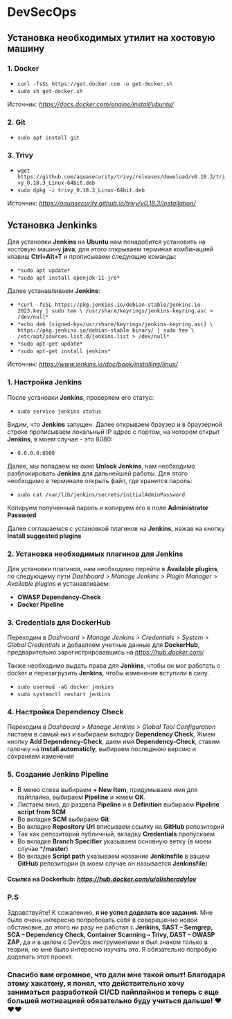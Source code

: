 # DevSecOps
## Установка необходимых утилит на хостовую машину

### 1. Docker
- `curl -fsSL https://get.docker.com -o get-docker.sh`
- `sudo sh get-docker.sh`

Источник: *https://docs.docker.com/engine/install/ubuntu/*

### 2. Git
- `sudo apt install git`

### 3. Trivy
- `wget https://github.com/aquasecurity/trivy/releases/download/v0.18.3/trivy_0.18.3_Linux-64bit.deb`
- `sudo dpkg -i trivy_0.18.3_Linux-64bit.deb`

Источник: *https://aquasecurity.github.io/trivy/v0.18.3/installation/*

## Установка Jenkinks

Для установки **Jenkins** на **Ubuntu** нам понадобится установить на хостовую машину **java**, для этого открываем терминал комбинацией клавиш **Ctrl+Alt+T** и прописываем следующие команды:
- `*sudo apt update*`
- `*sudo apt install openjdk-11-jre*`

Далее устанавливаем **Jenkins**:
- `*curl -fsSL https://pkg.jenkins.io/debian-stable/jenkins.io-2023.key | sudo tee \
  /usr/share/keyrings/jenkins-keyring.asc > /dev/null*`
- `*echo deb [signed-by=/usr/share/keyrings/jenkins-keyring.asc] \
  https://pkg.jenkins.io/debian-stable binary/ | sudo tee \
  /etc/apt/sources.list.d/jenkins.list > /dev/null*`
- `*sudo apt-get update*`
- `*sudo apt-get install jenkins*`

Источник: *https://www.jenkins.io/doc/book/installing/linux/*

### 1. Настройка Jenkins

После установки **Jenkins**, проверяем его статус:
- `sudo service jenkins status`

Видим, что **Jenkins** запущен. Далее открываем браузер и в браузерной строке прописываем локальный IP адрес с портом, на котором открыт **Jenkins**, в моем случае - это 8080:
- `0.0.0.0:8080`

Далее, мы попадаем на окно **Unlock Jenkins**, нам необходимо разблокировать **Jenkins** для дальнейшей работы. Для этого необходимо в терминале открыть файл, где хранится пароль:
- `sudo cat /var/lib/jenkins/secrets/initialAdminPassword`

Копируем полученный пароль и копируем его в поле **Administrator Password**

Далее соглашаемся с установкой плагинов на **Jenkins**, нажав на кнопку **Install suggested plugins**

### 2. Установка необходимых плагинов для Jenkins

Для установки плагинов, нам необходимо перейти в **Available plugins**, по следующему пути *Dashboard > Manage Jenkins > Plugin Manager > Available plugins* и устанавливаем:
- **OWASP Dependency-Check**
- **Docker Pipeline**

### 3. Credentials для DockerHub

Переходим в *Dashvoard > Manage Jenkins > Credentials > System > Global Credentials* и добавляем учетные данные для **DockerHub**, предварительно зарегистрировавшись на *https://hub.docker.com/*

Также необходимо выдать права для **Jenkins**, чтобы он мог работать с docker и перезагрузить **Jenkins**, чтобы изменения вступили в силу.
- `sudo usermod -aG docker jenkins`
- `sudo systemctl restart jenkins`

### 4. Настройка Dependency Check

Переходим в *Dashboard > Manage Jenkins > Global Tool Configuration* листаем в самый низ и выбираем вкладку **Dependency Check**, Жмем кнопку **Add Dependency-Check**, даем имя **Dependency-Check**, ставим галочку на **Install automaticly**, выбираем последнюю версию и сохраняем изменения

### 5. Создание Jenkins Pipeline

- В меню слева выбираем **+ New Item**, придумываем имя для пайплайна, выбираем **Pipeline** и жмем **OK**.
- Листаем вниз, до раздела **Pipeline** и в **Definition** выбираем **Pipeline script from SCM**
- Во вкладке **SCM** выбираем **Git**
- Во вкладке **Repository Url** вписываем ссылку на **GitHub** репозиторий
- Так как репозиторий публичный, вкладку **Credentials** пропускаем
- Во вкладке **Branch Specifier** указываем основную ветку (в моем случае ***/master**)
- Во вкладке **Script path** указываем название **Jenkinsfile** в вашем **GitHub** репозитории (в моем случае он называется **Jenkinsfile**)

#### Ссылка на **Dockerhub**: *https://hub.docker.com/u/alisheradylov*

### P.S
Здравствуйте! К сожалению, **я не успел доделать все задания**. Мне было очень интересно попробовать себя в соверешенно новой обстановке, до этого ни разу не работал с **Jenkins, SAST – Semgrep, SCA – Dependency Check, Container Scanning – Trivy, DAST – OWASP ZAP**, да и в целом с DevOps инструментами я был знаком только в теории, но мне было интересно изучать это. Я обязательно попробую доделать этот проект.

### Спасибо вам огромное, что дали мне такой опыт! Благодаря этому хакатону, я понял, что действительно хочу заниматься разработкой CI/CD пайплайнов и теперь с еще большей мотивацией обязательно буду учиться дальше! ❤️❤️❤️
